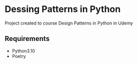 # Dessing Patterns in Python

Project created to course Design Patterns in Python in Udemy

## Requirements

- Python3.10
- Poetry